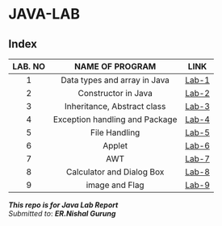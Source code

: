 # JAVA-LAB

## Index

LAB. NO | NAME OF PROGRAM | LINK
:------:|:---------------:|:---:
1 | Data types and array in Java | [Lab-1](lab-1/README.md)
2 | Constructor in Java | [Lab-2](lab-2/README.md)
3 | Inheritance, Abstract class |[Lab-3](lab-3/README.md)
4 |Exception handling and Package  | [Lab-4](lab-4/students/README.md)
5 |File Handling   |[Lab-5](lab-5/README.md)
6 |Applet  |[Lab-6](lab-6/README.md)
7 | AWT |[Lab-7](lab-7/README.md)
8 | Calculator and Dialog Box |[Lab-8](lab-8/README.md)
9 |  image and Flag  |[Lab-9](lab-9/README.md)


***This repo is for Java Lab Report***\
*Submitted to*: ***ER.Nishal Gurung***
